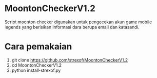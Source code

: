 # MoontonCheckerV1.2
Script moonton checker digunakan untuk pengecekan akun game mobile legends yang berisikan informasi dara berupa email dan katasandi.

# Cara pemakaian
1. git clone https://github.com/strexof/MoontonCheckerV1.2
2. cd MoontonCheckerV1.2
3. python install-strexof.py
